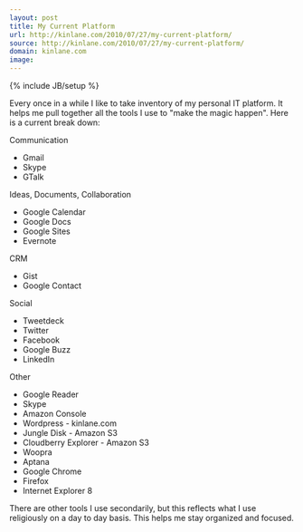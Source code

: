 ```yaml
---
layout: post
title: My Current Platform
url: http://kinlane.com/2010/07/27/my-current-platform/
source: http://kinlane.com/2010/07/27/my-current-platform/
domain: kinlane.com
image: 
---
```

{% include JB/setup %}<p>Every once in a while I like to take inventory of my personal IT platform. It helps me pull together all the tools I use to "make the magic happen". Here is a current break down:<p></p>
Communication
<ul class="mainlist">
	<li>Gmail</li>
	<li>Skype</li>
	<li>GTalk</li>
</ul>
Ideas, Documents, Collaboration
<ul class="mainlist">
	<li>Google Calendar</li>
	<li>Google Docs</li>
	<li>Google Sites</li>
	<li>Evernote</li>
</ul>
CRM
<ul class="mainlist">
	<li>Gist</li>
	<li>Google Contact</li>
</ul>
Social
<ul class="mainlist">
	<li>Tweetdeck</li>
	<li>Twitter</li>
	<li>Facebook</li>
	<li>Google Buzz</li>
	<li>LinkedIn</li>
</ul>
Other
<ul class="mainlist">
	<li>Google Reader</li>
	<li>Skype</li>
	<li>Amazon Console</li>
	<li>Wordpress - kinlane.com</li>
	<li>Jungle Disk - Amazon S3</li>
	<li>Cloudberry Explorer - Amazon S3</li>
	<li>Woopra</li>
	<li>Aptana</li>
	<li>Google Chrome</li>
	<li>Firefox</li>
	<li>Internet Explorer 8</li>
</ul>
There are other tools I use secondarily, but this reflects what I use religiously on a day to day basis. This helps me stay organized and focused.</p>
